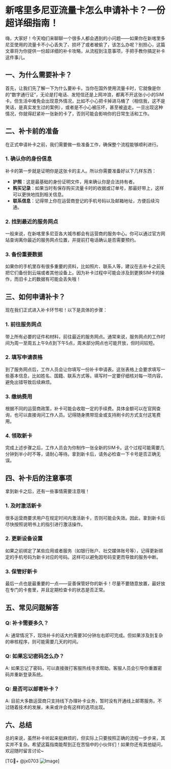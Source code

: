 # 新喀里多尼亚流量卡怎么申请补卡？一份超详细指南！

嗨，大家好！今天咱们来聊聊一个很多人都会遇到的小问题——如果你在新喀里多尼亚使用的流量卡不小心丢失了、损坏了或者被偷了，该怎么办呢？别担心，这篇文章将为你提供一份超详细的补卡攻略，从流程到注意事项，手把手教你搞定补卡这件事儿。

## 一、为什么需要补卡？

首先，让我们先了解一下为什么要补卡。当你在国外使用流量卡时，它就像是你的“数字通行证”，无论是打电话、发短信还是上网冲浪，都离不开这张小小的SIM卡。但生活中难免会出现意外情况，比如不小心把卡掉进马桶了（相信我，这不是笑话，是真实发生过的案例），或者是不小心被压坏，甚至被盗走。一旦出现这种情况，你就得赶紧补一张新的卡了，否则可能会影响你的日常生活和工作。

## 二、补卡前的准备

在正式申请补卡之前，我们需要做一些准备工作，确保整个流程能够顺利进行。

### 1. 确认你的身份信息

补卡的第一步就是证明你是这张卡的主人。所以你需要准备好以下几样东西：
- **护照**：这是最基础的身份证明文件，用来确认你是合法持有者。
- **购买记录**：如果当时有保存购买流量卡时的收据或订单号，那最好带上，这样可以更快地找到相关信息。
- **联系信息**：记得带上你在运营商登记的手机号码以及邮箱地址，方便后续沟通。

### 2. 找到最近的服务网点

一般来说，在新喀里多尼亚各大城市都会有运营商的服务中心。你可以通过官方网站查询离你最近的服务网点位置，并提前打电话确认是否需要预约。

### 3. 备份重要数据

如果你的手机里存有很多重要的资料，比如照片、联系人等，建议在去补卡之前先把它们备份到云端或者其他设备上。因为补卡过程中可能会涉及到更换SIM卡的操作，而旧卡上的数据有可能会丢失哦！

## 三、如何申请补卡？

现在我们正式进入补卡环节啦！以下是具体的步骤：

### 1. 前往服务网点

带上所有必要的证件和材料，前往最近的服务网点。通常来说，服务网点的工作时间为周一至周五上午9点到下午5点，周末部分网点也可能开放，但时间较短。

### 2. 填写申请表格

到了服务网点后，工作人员会让你填写一份补卡申请表。这张表格上会要求填写一些基本信息，比如姓名、国籍、联系方式等。填写时一定要仔细核对每一项内容，避免出错导致后续麻烦。

### 3. 缴纳费用

根据不同的运营商政策，补卡可能会收取一定的手续费。具体金额可以在官网查询，也可以直接询问工作人员。记得随身携带现金或支持刷卡的方式支付这笔费用。

### 4. 领取新卡

完成上述步骤之后，工作人员会为你制作一张全新的SIM卡。这个过程可能需要几分钟到半小时不等，请耐心等待。拿到新卡后，请务必检查一下卡号是否正确无误。

## 四、补卡后的注意事项

拿到新卡之后，还有一些事情需要注意哦！

### 1. 及时激活新卡

很多运营商要求用户在规定时间内激活新卡，否则可能会失效。因此，拿到新卡后尽快按照说明书上的指引进行激活操作。

### 2. 更新设备设置

如果之前绑定了某些应用或者服务（如银行账户、社交媒体账号等），记得更新绑定的手机号码为新卡对应的号码。这样可以避免因号码变更而导致的服务中断。

### 3. 保管好新卡

最后一点也是最重要的一点——妥善保管好你的新卡！尽量不要随意放置，最好放在专门的卡套里，并且定期检查卡的状态是否正常。

## 五、常见问题解答

### Q: 补卡需要多久？
A: 通常情况下，现场补卡的话大约需要30分钟左右即可完成。但如果涉及到复杂的审核程序，则可能需要几天的时间。

### Q: 如果忘记密码怎么办？
A: 如果忘记了密码，可以直接拨打客服热线寻求帮助。客服人员会引导你重置密码并重新登录系统。

### Q: 是否可以邮寄补卡？
A: 目前大多数运营商只支持线下办理补卡业务，暂时没有开通线上邮寄服务。不过随着技术的发展，未来或许会有这样的选项出现。

## 六、总结

总的来说，虽然补卡听起来挺麻烦的，但实际上只要按照正确的流程一步步来，其实并不复杂。希望这篇指南能帮到正在苦恼中的小伙伴们！如果你还有其他疑问，欢迎随时留言讨论~

[TG💪+ @jx0703 ![Image](https://github.com/user-attachments/assets/dbca1d08-cadb-493c-b0ec-ad6f7a83f270)]